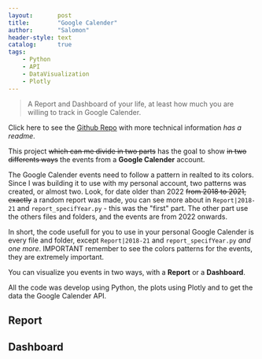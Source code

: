 ```yaml
---
layout:       post
title:        "Google Calender"
author:       "Salomon"
header-style: text
catalog:      true
tags:
    - Python
    - API
    - DataVisualization
    - Plotly
---
```


> A Report and Dashboard of your life, at least how much you are willing to track in Google Calender.

Click here to see the [Github Repo](https://github.com/salomaoalves/DataScience_Visualization/tree/main/GCalendar) with more technical information *has a readme*.


This project ~~which can me divide in two parts~~ has the goal to show ~~in two differents ways~~ the events from a **Google Calender** account. 

The Google Calender events need to follow a pattern in realted to its colors. Since I was building it to use with my personal account, two patterns was created, or almost two. Look, for date older than 2022 ~~from 2018 to 2021, exactly~~ a random report was made, you can see more about in `Report|2018-21` and `report_specifYear.py` - this was the "first" part. The other part use the others files and folders, and the events are from 2022 onwards.

In short, the code usefull for you to use in your personal Google Calender is every file and folder, except `Report|2018-21` and `report_specifYear.py` *and one more*. IMPORTANT remember to see the colors patterns for the events, they are extremely important.

You can visualize you events in two ways, with a **Report** or a **Dashboard**.

All the code was develop using Python, the plots using Plotly and to get the data the Google Calender API.

## Report


## Dashboard

